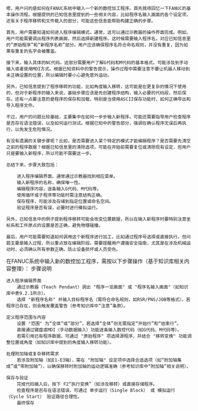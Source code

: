 ```text
嗯，用户问的是如何在FANUC系统中输入一个新的数控加工程序。首先我得回忆一下FANUC的基本操作流程。根据提供的已知信息里提到的一些相关内容，比如程序名输入画面的各个设定项，还有关于程序移转和文件载入的部分，可能这些信息能帮助构建正确的步骤。

首先，用户需要知道如何进入程序编辑模式。通常，这可以通过示教器的操作界面完成。例如，用户可能需要调出程序列表画面，然后选择新建程序。这时候需要输入程序名，对应已知信息里的“原始程序”和“新程序名称”部分。用户应该确保程序名符合命名规则，并没有重复，因为如果有重复的名字会被覆盖。

接下来，输入具体的NC代码。这部分需要用户了解G代码和M代码的基本格式。可能涉及到手动输入或者使用MDI方式。根据已知资料中的警告提示，操作过程中需要注意不要让机器人移动到未正确设置的位置，所以编辑时要小心避免意外运动。

另外，已知信息提到了程序移转的功能，比如角度输入移转，这可能是在更复杂的情况下使用的，但对于新程序的输入来说，基础步骤应该是先创建程序结构，输入必要的代码段，然后保存。还有一点要注意的是程序的保存和加载，特别是当使用ASCII保存功能时，如何正确导出和导入程序文件。

不过，用户的问题比较基础，主要集中在如何一步步输入新程序。可能还需要指导用户检查程序是否存在语法错误，以及如何运行测试。根据已知中的警告部分，强调在确认程序无误后再执行，以免发生危险情况。

有没有遗漏的关键步骤呢？比如，是否需要进入某个特定的模式才能编辑程序？是否需要先清空之前的程序数据？根据已知信息里的清除选项，可能在开始前需要复位或清除现有设定，但用户只是要输入新程序，所以可能不需要这一步。

总结下来，步骤大致包括：

    进入程序编辑界面，通常通过示教器找到相应菜单。
    输入新程序的名称，确保唯一性。
    编辑程序内容，逐条输入G代码、M代码等。
    使用循环或子程序等功能时需注意结构正确。
    保存程序，可能涉及存储到指定位置或命名空间。
    验证程序是否有误，必要时进行模拟运行。

另外，已知信息中的例子提到程序移转可能会改变位置数据，所以在输入新程序时要特别注意坐标系和工件原点的设置是否正确，避免物理碰撞。

最后，用户可能需要知道如何调用这个新程序进行加工，比如通过程序号选择或直接执行。但问题主要是输入过程，所以重点放在编辑阶段。需要提醒用户遵循安全指南，尤其是在涉及机械运动时，必须确认所有参数正确，防止设备损坏或人员受伤。 
```
在FANUC系统中输入新的数控加工程序，需按以下步骤操作（基于知识库相关内容整理）：
步骤说明

    进入程序编辑界面
        通过示教器（Teach Pendant）调出 "程序一览画面" 或 "程序名输入画面"（如知识库中表9.2.1所示）。
        选择 "新程序名称" 并输入目标程序名（需符合命名规则，如RSR/PNS/JOB等格式）。若程序已存在，则会触发覆盖警告（参考知识库中“注意”条款）。

    定义程序范围与内容
        设置 "范围" 为“全体”或“部分”，若选择“全体”则无需指定“开始行”和“结束行”。
        直接通过键盘或MDI（手动数据输入）功能逐条输入数控代码（如G代码、M代码等）。
        若需引用已有程序数据，可通过 "原始程序" 项选择源程序，并结合 "移转变换" 功能调整位置或角度（如知识库中提到的角度输入移转功能）。

    处理附加轴或复杂移转需求
        若涉及附加轴（如E1-E3轴），需在 "附加轴" 设定项中选择合适选项（如“附加轴集成”或“带附加轴”），以确保移转时附加轴的运动逻辑准确（参考知识库中“附加轴”相关说明）。

    保存与验证
        完成代码输入后，按下 F2“执行变换”（如涉及移转）或直接存储程序。
        检查程序是否存在语法错误，可通过 单步运行（Single Block） 或 模拟运行（Cycle Start） 验证路径合理性。
        最终保存

